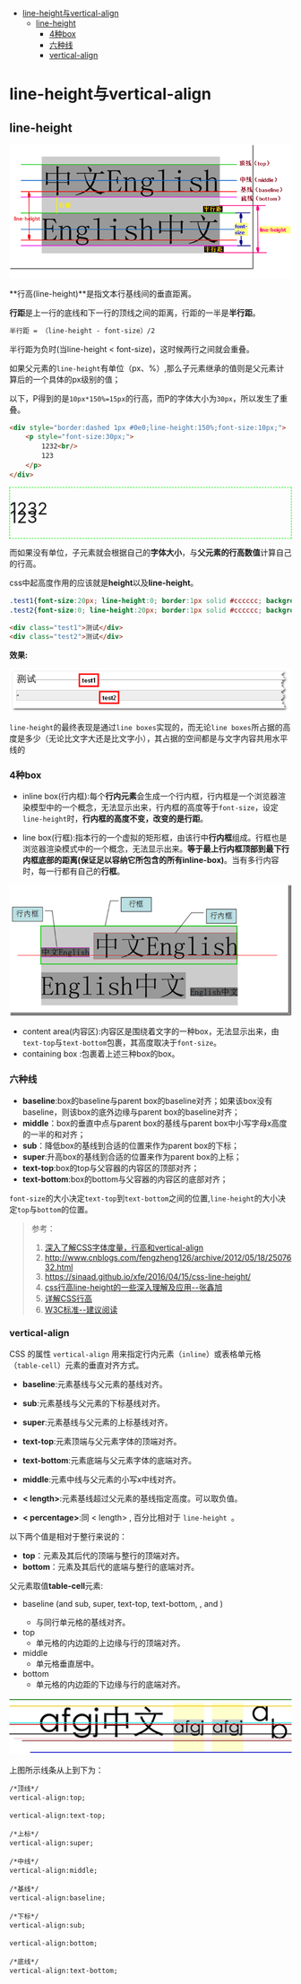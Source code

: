 
<!-- toc orderedList:0 depthFrom:1 depthTo:6 -->

* [line-height与vertical-align](#line-height与vertical-align)
    * [line-height](#line-height)
        * [4种box](#4种box)
        * [六种线](#六种线)
        * [vertical-align](#vertical-align)

<!-- tocstop -->

# line-height与vertical-align

## line-height
![line-height](img/line-height.png)

**行高(line-height)**是指文本行基线间的垂直距离。

**行距**是上一行的底线和下一行的顶线之间的距离，行距的一半是**半行距**。

```CSS
半行距 = （line-height - font-size）/2
```

半行距为负时(当line-height < font-size)，这时候两行之间就会重叠。

如果父元素的`line-height`有单位（px、%）,那么子元素继承的值则是父元素计算后的一个具体的px级别的值；

以下，P得到的是`10px*150%=15px`的行高，而P的字体大小为`30px`，所以发生了重叠。

```HTML
<div style="border:dashed 1px #0e0;line-height:150%;font-size:10px;">
    <p style="font-size:30px;">
        1232<br/>
        123
    </p>
</div>
```
<div style="border:dashed 1px #0e0;line-height:150%;font-size:10px;">
    <p style="font-size:30px;">
        1232<br/>
        123
    </p>
</div>

而如果没有单位，子元素就会根据自己的**字体大小**，与**父元素的行高数值**计算自己的行高。



css中起高度作用的应该就是**height**以及**line-height**。

```css
.test1{font-size:20px; line-height:0; border:1px solid #cccccc; background:#eeeeee;}
.test2{font-size:0; line-height:20px; border:1px solid #cccccc; background:#eeeeee;}
```

```html
<div class="test1">测试</div>
<div class="test2">测试</div>
```

**效果:**

![line-height](img/line-height2.png)

`line-height`的最终表现是通过`line boxes`实现的，而无论`line boxes`所占据的高度是多少（无论比文字大还是比文字小），其占据的空间都是与文字内容共用水平线的

### 4种box

 - inline box(行内框):每个**行内元素**会生成一个行内框，行内框是一个浏览器渲染模型中的一个概念，无法显示出来，行内框的高度等于`font-size`，设定`line-height`时，**行内框的高度不变，改变的是行距**。

 - line box(行框):指本行的一个虚拟的矩形框，由该行中**行内框**组成。行框也是浏览器渲染模式中的一个概念，无法显示出来。**等于最上行内框顶部到最下行内框底部的距离(保证足以容纳它所包含的所有inline-box)**。当有多行内容时，每一行都有自己的**行框**。

![line-box](img/line-box.png)

 - content area(内容区):内容区是围绕着文字的一种box，无法显示出来，由`text-top`与`text-bottom`包裹，其高度取决于`font-size`。
 - containing box :包裹着上述三种box的box。

### 六种线


 - **baseline**:box的baseline与parent box的baseline对齐；如果该box没有baseline，则该box的底外边缘与parent box的baseline对齐；
 - **middle**：box的垂直中点与parent box的基线与parent box中小写字母x高度的一半的和对齐；
 - **sub**：降低box的基线到合适的位置来作为parent box的下标；
 - **super**:升高box的基线到合适的位置来作为parent box的上标；
 - **text-top**:box的top与父容器的内容区的顶部对齐；
 - **text-bottom**:box的bottom与父容器的内容区的底部对齐；

`font-size`的大小决定`text-top`到`text-bottom`之间的位置,`line-height`的大小决定`top`与`bottom`的位置。

>参考：
> 1. [深入了解CSS字体度量，行高和vertical-align](http://www.w3cplus.com/css/css-font-metrics-line-height-and-vertical-align.html)
> 2. http://www.cnblogs.com/fengzheng126/archive/2012/05/18/2507632.html
> 3. https://sinaad.github.io/xfe/2016/04/15/css-line-height/
> 4. [css行高line-height的一些深入理解及应用--张鑫旭]( http://www.zhangxinxu.com/wordpress/2009/11/css%E8%A1%8C%E9%AB%98line-height%E7%9A%84%E4%B8%80%E4%BA%9B%E6%B7%B1%E5%85%A5%E7%90%86%E8%A7%A3%E5%8F%8A%E5%BA%94%E7%94%A8/)
> 5. [详解CSS行高](https://sinaad.github.io/xfe/2016/04/15/css-line-height/)
> 6. [W3C标准--建议阅读](https://www.w3.org/TR/2011/REC-CSS2-20110607/visudet.html#line-height)

### vertical-align

CSS 的属性 `vertical-align` 用来指定行内元素（`inline`）或表格单元格（`table-cell`）元素的垂直对齐方式。

 - **baseline**:元素基线与父元素的基线对齐。

 - **sub**:元素基线与父元素的下标基线对齐。
 - **super**:元素基线与父元素的上标基线对齐。
 - **text-top**:元素顶端与父元素字体的顶端对齐。
 - **text-bottom**:元素底端与父元素字体的底端对齐。
 - **middle**:元素中线与父元素的小写x中线对齐。
 - **< length>**:元素基线超过父元素的基线指定高度。可以取负值。
 - **< percentage>**:同 < length> , 百分比相对于 `line-height `。

以下两个值是相对于整行来说的：

 - **top**：元素及其后代的顶端与整行的顶端对齐。
 - **bottom**：元素及其后代的底端与整行的底端对齐。


父元素取值**table-cell**元素:

 - baseline (and sub, super, text-top, text-bottom, <length>, and <percentage>)
     - 与同行单元格的基线对齐。
 - top
     - 单元格的内边距的上边缘与行的顶端对齐。
 - middle
     - 单元格垂直居中。
 - bottom
     - 单元格的内边距的下边缘与行的底端对齐。


![baseline](img/baseline.png)

上图所示线条从上到下为：

```
/*顶线*/
vertical-align:top;

vertical-align:text-top;

/*上标*/
vertical-align:super;  

/*中线*/   
vertical-align:middle;   

/*基线*/
vertical-align:baseline;  

/*下标*/
vertical-align:sub;		  

vertical-align:bottom;   

/*底线*/
vertical-align:text-bottom;
```
